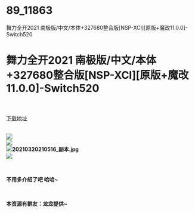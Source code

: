 # 89_11863
舞力全开2021 南极版/中文/本体+327680整合版[NSP-XCI][原版+魔改11.0.0]-Switch520
# 舞力全开2021 南极版/中文/本体+327680整合版[NSP-XCI][原版+魔改11.0.0]-Switch520
 <br/></br>
[下载地址](https://www.switch520.cc/article/11863 "下载地址")
<br/></br>

<p><strong><img src="https://www.switch520.cc/muke_img/upload_art_editor_2021_03_20210320210514.jpg"></strong><br>
<strong><img src="https://www.switch520.cc/muke_img/upload_art_editor_2021_03_20210320210515.jpg"></strong><br>
<strong><img title="20210320210516_副本.jpg" src="https://www.switch520.cc/muke_img/2021_09_21_b0faadc26dca7.jpg" alt="20210320210516_副本.jpg"></strong><br>
<strong><img src="https://www.switch520.cc/muke_img/upload_art_editor_2021_03_20210320210517.jpg"></strong></p>
<p>&nbsp;</p>
<p><strong>不用多介绍了吧 哈哈~</strong></p>
<p>&nbsp;</p>
<p><strong>本资源有群友：龙龙提供~</strong></p>
<p>&nbsp;</p>
